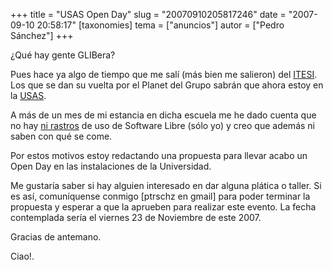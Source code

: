 +++
title = "USAS Open Day"
slug = "20070910205817246"
date = "2007-09-10 20:58:17"
[taxonomies]
tema = ["anuncios"]
autor = ["Pedro Sánchez"]
+++

¿Qué hay gente GLIBera?

Pues hace ya algo de tiempo que me salí (más bien me salieron) del
[ITESI](http://apestan.com/cases/itesi-irapuato-guanajuato-mexico_5096.html).
Los que se dan su vuelta por el Planet del Grupo sabrán que ahora estoy
en la [USAS](http://lepedre.com/?p=45).

A más de un mes de mi estancia en dicha escuela me he dado cuenta que no
hay [ni rastros](http://lepedre.com/?p=45) de uso de Software Libre
(sólo yo) y creo que además ni saben con qué se come.

Por estos motivos estoy redactando una propuesta para llevar acabo un
Open Day en las instalaciones de la Universidad.

Me gustaría saber si hay alguien interesado en dar alguna plática o
taller. Si es así, comuníquense conmigo \[ptrschz en gmail\] para poder
terminar la propuesta y esperar a que la aprueben para realizar este
evento. La fecha contemplada sería el viernes 23 de Noviembre de este
2007.

Gracias de antemano.

Ciao!.

